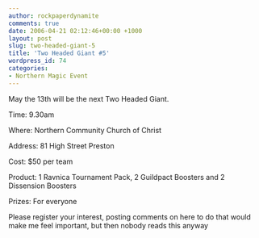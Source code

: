```yaml
---
author: rockpaperdynamite
comments: true
date: 2006-04-21 02:12:46+00:00 +1000
layout: post
slug: two-headed-giant-5
title: 'Two Headed Giant #5'
wordpress_id: 74
categories:
- Northern Magic Event
---
```


May the 13th will be the next Two Headed Giant.

Time: 9.30am

Where: Northern Community Church of Christ

Address: 81 High Street Preston

Cost: $50 per team

Product: 1 Ravnica Tournament Pack, 2 Guildpact Boosters and 2 Dissension Boosters

Prizes: For everyone 

Please register your interest, posting comments on here to do that would make me feel important, but then nobody reads this anyway
